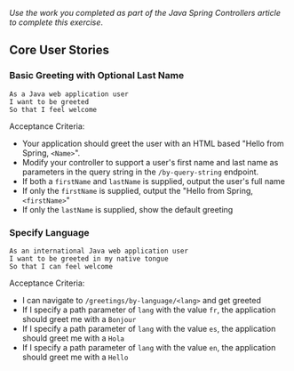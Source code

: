 *Use the work you completed as part of the Java Spring Controllers article to complete this exercise*.

## Core User Stories

### Basic Greeting with Optional Last Name

```no-highlight
As a Java web application user
I want to be greeted
So that I feel welcome
```

Acceptance Criteria:

- Your application should greet the user with an HTML based "Hello from Spring, `<Name>`".
- Modify your controller to support a user's first name and last name as parameters in the query string in the `/by-query-string` endpoint.
- If both a `firstName` and `lastName` is supplied, output the user's full name
- If only the `firstName` is supplied, output the "Hello from Spring, `<firstName>`"
- If only the `lastName` is supplied, show the default greeting

### Specify Language

```no-highlight
As an international Java web application user
I want to be greeted in my native tongue
So that I can feel welcome
```

Acceptance Criteria:

- I can navigate to `/greetings/by-language/<lang>` and get greeted
- If I specify a path parameter of `lang` with the value `fr`, the application should greet me with a `Bonjour`
- If I specify a path parameter of `lang` with the value `es`, the application should greet me with a `Hola`
- If I specify a path parameter of `lang` with the value `en`, the application should greet me with a `Hello`
